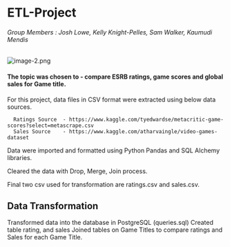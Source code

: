 # ETL-Project
###### Group Members : Josh Lowe, Kelly Knight-Pelles, Sam Walker, Kaumudi Mendis

![image-2.png](attachment:image-2.png)




#### The topic was chosen to - compare ESRB ratings, game scores and global sales for Game title. 

For this project,  data files in CSV format were extracted using below data sources. 

      Ratings Source  - https://www.kaggle.com/tyedwardse/metacritic-game-scores?select=metascrape.csv
      Sales Source    - https://www.kaggle.com/atharvaingle/video-games-dataset



Data were imported and formatted using Python Pandas and SQL Alchemy libraries.

Cleared the data with Drop, Merge, Join process. 

Final two csv used for transformation are ratings.csv and sales.csv.

## Data Transformation


Transformed data into the database in PostgreSQL (queries.sql)
Created table rating, and sales 
Joined tables on Game Titles to compare ratings and Sales for each Game Title. 






